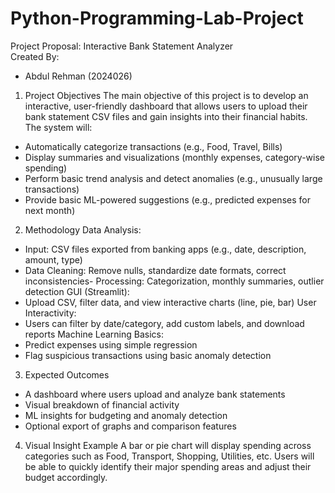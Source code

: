 # Python-Programming-Lab-Project
Project Proposal:
Interactive Bank Statement Analyzer
<br>Created By:
-	Abdul Rehman (2024026)
1.	Project Objectives
The main objective of this project is to develop an interactive, user-friendly dashboard that allows users to upload their bank statement CSV files and gain insights into their financial habits. The system will:
-	Automatically categorize transactions (e.g., Food, Travel, Bills)
-	Display summaries and visualizations (monthly expenses, category-wise spending)
-	Perform basic trend analysis and detect anomalies (e.g., unusually large transactions)
-	Provide basic ML-powered suggestions (e.g., predicted expenses for next month)
2.	Methodology
Data Analysis:
-	Input: CSV files exported from banking apps (e.g., date, description, amount, type)
-	Data Cleaning: Remove nulls, standardize date formats, correct inconsistencies- Processing: Categorization, monthly summaries, outlier detection
GUI (Streamlit):
-	Upload CSV, filter data, and view interactive charts (line, pie, bar)
User Interactivity:
-	Users can filter by date/category, add custom labels, and download reports
Machine Learning Basics:
-	Predict expenses using simple regression
-	Flag suspicious transactions using basic anomaly detection
3.	Expected Outcomes
-	A dashboard where users upload and analyze bank statements
-	Visual breakdown of financial activity
-	ML insights for budgeting and anomaly detection
-	Optional export of graphs and comparison features
4.	Visual Insight Example
A bar or pie chart will display spending across categories such as Food, Transport, Shopping, Utilities, etc. Users will be able to quickly identify their major spending areas and adjust their budget accordingly.
